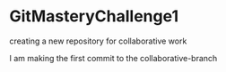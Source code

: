 # GitMasteryChallenge1
creating a new repository for collaborative work 

I am making the first commit to the collaborative-branch 
